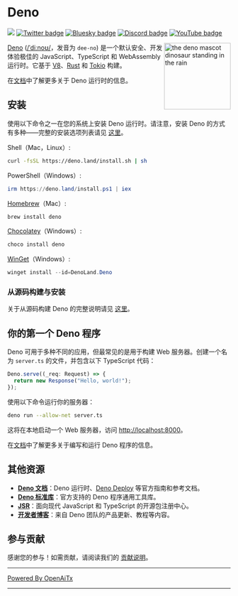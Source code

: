 # Deno

[![](https://img.shields.io/crates/v/deno.svg)](https://crates.io/crates/deno)
[![Twitter badge][]][Twitter link] [![Bluesky badge][]][Bluesky link]
[![Discord badge][]][Discord link] [![YouTube badge][]][YouTube link]

<img align="right" src="https://deno.land/logo.svg" height="150px" alt="the deno mascot dinosaur standing in the rain">

[Deno](https://deno.com)
([/ˈdiːnoʊ/](https://ipa-reader.com/?text=%CB%88di%CB%90no%CA%8A)，发音为
`dee-no`) 是一个默认安全、开发体验极佳的 JavaScript、TypeScript 和 WebAssembly 运行时。它基于 [V8](https://v8.dev/)、[Rust](https://www.rust-lang.org/) 和 [Tokio](https://tokio.rs/) 构建。

在[文档](https://docs.deno.com/runtime/manual)中了解更多关于 Deno 运行时的信息。

## 安装

使用以下命令之一在您的系统上安装 Deno 运行时。请注意，安装 Deno 的方式有多种——完整的安装选项列表请见
[这里](https://docs.deno.com/runtime/manual/getting_started/installation)。

Shell（Mac，Linux）:

```sh
curl -fsSL https://deno.land/install.sh | sh
```

PowerShell（Windows）:

```powershell
irm https://deno.land/install.ps1 | iex
```

[Homebrew](https://formulae.brew.sh/formula/deno)（Mac）:

```sh
brew install deno
```

[Chocolatey](https://chocolatey.org/packages/deno)（Windows）:

```powershell
choco install deno
```

[WinGet](https://winstall.app/apps/DenoLand.Deno)（Windows）:

```powershell
winget install --id=DenoLand.Deno
```

### 从源码构建与安装

关于从源码构建 Deno 的完整说明请见
[这里](https://github.com/denoland/deno/blob/main/.github/CONTRIBUTING.md#building-from-source)。

## 你的第一个 Deno 程序

Deno 可用于多种不同的应用，但最常见的是用于构建 Web 服务器。创建一个名为 `server.ts` 的文件，并包含以下 TypeScript 代码：

```ts
Deno.serve((_req: Request) => {
  return new Response("Hello, world!");
});
```

使用以下命令运行你的服务器：

```sh
deno run --allow-net server.ts
```

这将在本地启动一个 Web 服务器，访问
[http://localhost:8000](http://localhost:8000)。

在[文档](https://docs.deno.com/runtime/manual)中了解更多关于编写和运行 Deno 程序的信息。

## 其他资源

- **[Deno 文档](https://docs.deno.com)**：Deno 运行时、[Deno Deploy](https://deno.com/deploy) 等官方指南和参考文档。
- **[Deno 标准库](https://jsr.io/@std)**：官方支持的 Deno 程序通用工具库。
- **[JSR](https://jsr.io/)**：面向现代 JavaScript 和 TypeScript 的开源包注册中心。
- **[开发者博客](https://deno.com/blog)**：来自 Deno 团队的产品更新、教程等内容。

## 参与贡献

感谢您的参与！如需贡献，请阅读我们的
[贡献说明](.github/CONTRIBUTING.md)。

[Build status - Cirrus]: https://github.com/denoland/deno/workflows/ci/badge.svg?branch=main&event=push
[Build status]: https://github.com/denoland/deno/actions
[Twitter badge]: https://img.shields.io/twitter/follow/deno_land.svg?style=social&label=Follow
[Twitter link]: https://twitter.com/intent/follow?screen_name=deno_land
[Bluesky badge]: https://img.shields.io/badge/Follow-whitesmoke?logo=bluesky
[Bluesky link]: https://bsky.app/profile/deno.land
[YouTube badge]: https://img.shields.io/youtube/channel/subscribers/UCqC2G2M-rg4fzg1esKFLFIw?style=social
[YouTube link]: https://www.youtube.com/@deno_land
[Discord badge]: https://img.shields.io/discord/684898665143206084?logo=discord&style=social
[Discord link]: https://discord.gg/deno

---

[Powered By OpenAiTx](https://github.com/OpenAiTx/OpenAiTx)

---